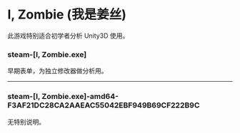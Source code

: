 # I, Zombie (我是姜丝)
此游戏特别适合初学者分析 Unity3D 使用。

### steam-[I, Zombie.exe]
早期表单，为独立修改器做分析用。

****

### steam-[I, Zombie.exe]-amd64-F3AF21DC28CA2AAEAC55042EBF949B69CF222B9C
无特别说明。